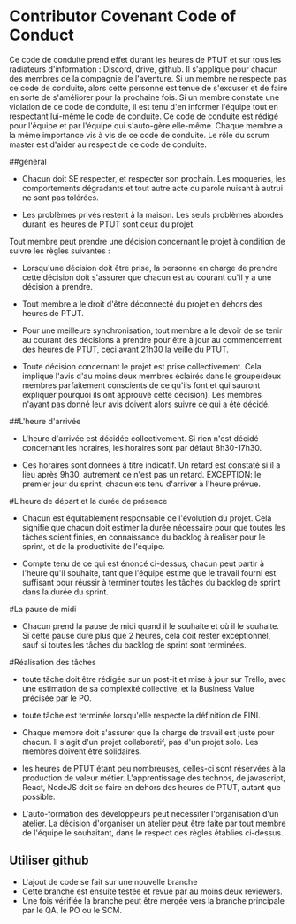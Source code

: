 # Contributor Covenant Code of Conduct

Ce code de conduite prend effet durant les heures de PTUT et sur tous les radiateurs d'information : Discord, drive, github. Il s'applique pour chacun des membres de la compagnie de l'aventure. Si un membre ne respecte pas ce code de conduite, alors cette personne est tenue de s'excuser et de faire en sorte de s'améliorer pour la prochaine fois. 
Si un membre constate une violation de ce code de conduite, il est tenu d'en informer l'équipe tout en respectant lui-même le code de conduite. 
Ce code de conduite est rédigé pour l'équipe et par l'équipe qui s'auto-gère 
elle-même. 
Chaque membre a la même importance vis à vis de ce code de conduite.
Le rôle du scrum master est d'aider au respect de ce code de conduite.

##général

- Chacun doit SE respecter, et respecter son prochain. Les moqueries, les comportements dégradants et tout autre acte ou parole nuisant à autrui ne sont pas tolérées.  

- Les problèmes privés restent à la maison. Les seuls problèmes abordés durant les heures de PTUT sont ceux du projet. 

Tout membre peut prendre une décision concernant le projet à condition de suivre les règles suivantes :

- Lorsqu'une décision doit être prise, la personne en charge de prendre cette décision doit s'assurer que chacun est au courant qu'il y a une décision à prendre.

- Tout membre a le droit d'être déconnecté du projet en dehors des heures de PTUT. 

- Pour une meilleure synchronisation, tout membre a le devoir de se tenir au courant des décisions à prendre pour être à jour au commencement des heures de PTUT, ceci avant 21h30 la veille du PTUT.

- Toute décision concernant le projet est prise collectivement. Cela implique l'avis d'au moins deux membres éclairés dans le groupe(deux membres parfaitement conscients de ce qu'ils font et qui sauront expliquer pourquoi ils ont approuvé cette décision). Les membres n'ayant pas donné leur avis doivent alors suivre ce qui a été décidé.

##L'heure d'arrivée
- L'heure d'arrivée est décidée collectivement. Si rien n'est décidé concernant les horaires, les horaires sont par défaut 8h30-17h30.

- Ces horaires sont données à titre indicatif. Un retard est constaté si il a lieu après 9h30, autrement ce n'est pas un retard. EXCEPTION: le premier jour du sprint, chacun ets tenu d'arriver à l'heure prévue.

#L'heure de départ et la durée de présence
- Chacun est équitablement responsable de l'évolution du projet. Cela signifie que chacun doit estimer la durée nécessaire pour que toutes les tâches soient finies, en connaissance du backlog à réaliser pour le sprint, et de la productivité de l'équipe. 

- Compte tenu de ce qui est énoncé ci-dessus, chacun peut partir à l'heure qu'il souhaite, tant que l'équipe estime que le travail fourni est suffisant pour réussir à terminer toutes les tâches du backlog de sprint dans la durée du sprint.

#La pause de midi

- Chacun prend la pause de midi quand il le souhaite et où il le souhaite. Si cette pause dure plus que 2 heures, cela doit rester exceptionnel, sauf si toutes les tâches du backlog de sprint sont terminées.

#Réalisation des tâches

- toute tâche doit être rédigée sur un post-it et mise à jour sur Trello, avec une estimation de sa complexité collective, et la Business Value précisée par le PO.

- toute tâche est terminée lorsqu'elle respecte la définition de FINI.

- Chaque membre doit s'assurer que la charge de travail est juste pour chacun. Il s'agit d'un projet collaboratif, pas d'un projet solo. Les membres doivent être solidaires.

- les heures de PTUT étant peu nombreuses, celles-ci sont réservées à la production de valeur métier. L'apprentissage des technos, de javascript, React, NodeJS doit se faire en dehors des heures de PTUT, autant que possible. 

- L'auto-formation des développeurs peut nécessiter l'organisation d'un atelier. La décision d'organiser un atelier peut être faite par tout membre de l'équipe le souhaitant, dans le respect des règles établies ci-dessus.

## Utiliser github

- L'ajout de code se fait sur une nouvelle branche
- Cette branche est ensuite testée et revue par au moins deux reviewers.
- Une fois vérifiée la branche peut être mergée vers la branche principale par le QA, le PO ou le SCM.

